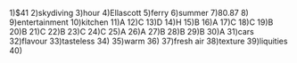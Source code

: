 1)$41
2)skydiving
3)hour
4)Ellascott
5)ferry
6)summer
7)80.87
8)
9)entertainment
10)kitchen
11)A
12)C
13)D
14)H
15)B
16)A
17)C
18)C
19)B
20)B
21)C
22)B
23)C
24)C
25)A
26)A
27)B
28)B
29)B
30)A
31)cars
32)flavour
33)tasteless
34)
35)warm
36)
37)fresh air
38)texture
39)liquities
 40) 
